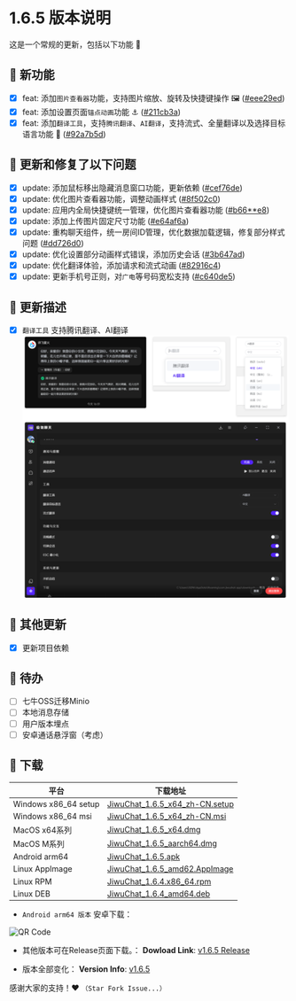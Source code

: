 # 1.6.5 版本说明

这是一个常规的更新，包括以下功能 🧪
## 🔮 新功能

- [x] feat: 添加`图片查看器`功能，支持图片缩放、旋转及快捷键操作 🖼️ ([#eee29ed](https://github.com/KiWi233333/JiwuChat/commit/eee29ed1f77dc2e5ec8e54d27d8c88013b390c46))
- [x] feat: 添加设置页面`锚点动画`功能 ⚓ ([#211cb3a](https://github.com/KiWi233333/JiwuChat/commit/211cb3a456f3a8c228a51068ef76b4aae0286f8f))
- [x] feat: 添加`翻译工具`，支持`腾讯翻译`、`AI翻译`，支持流式、全量翻译以及选择目标语言功能 📜 ([#92a7b5d](https://github.com/KiWi233333/JiwuChat/commit/92a7b5d2f6e8680edae7d90aedde4f1ee184b37b))

## 🔨 更新和修复了以下问题

- [x] update: 添加鼠标移出隐藏消息窗口功能，更新依赖 ([#cef76de](https://github.com/KiWi233333/JiwuChat/commit/cef76de11f7819d1c681483609dfc9e5c81ff763))
- [x] update: 优化图片查看器功能，调整动画样式 ([#8f502c0](https://github.com/KiWi233333/JiwuChat/commit/8f502c08c8fa737dea0938a35c802213a8afc9f9))
- [x] update: 应用内全局快捷键统一管理，优化图片查看器功能 ([#b66**e8](https://github.com/KiWi233333/JiwuChat/commit/b66**e8273ab4e0d829009be60918ffc81812162))
- [x] update: 添加上传图片固定尺寸功能 ([#e64af6a](https://github.com/KiWi233333/JiwuChat/commit/e64af6a3b5f06f189e14e3dfd7c7116f306a2ee5))
- [x] update: 重构聊天组件，统一房间ID管理，优化数据加载逻辑，修复部分样式问题 ([#dd726d0](https://github.com/KiWi233333/JiwuChat/commit/dd726d0951265763c1f3d1aed361284945f96083))
- [x] update: 优化设置部分动画样式错误，添加历史会话 ([#3b647ad](https://github.com/KiWi233333/JiwuChat/commit/3b647ad7a959d316c2469989c49e18e2e8ea0902))
- [x] update: 优化翻译体验，添加请求和流式动画 ([#82916c4](https://github.com/KiWi233333/JiwuChat/commit/82916c41106f5ee5c537703e7463882c05870195))
- [x] update: 更新手机号正则，对`广电`等号码宽松支持 ([#c640de5](https://github.com/KiWi233333/JiwuChat/commit/c640de5013f06ade1b4c87ba311d355f94d9b2af))

## 🤯 更新描述

- [x] `翻译工具` 支持腾讯翻译、AI翻译
![翻译工具](/.github/releasemd/assets/v1.6.5/translation.png)

## 🧿 其他更新

- [x] 更新项目依赖

## 📌 待办

- [ ] 七牛OSS迁移Minio
- [ ] 本地消息存储
- [ ] 用户版本埋点
- [ ] 安卓通话悬浮窗（考虑）

## 🧪 下载

| 平台 | 下载地址 |
| --- | --- |
| Windows x86_64 setup | [JiwuChat_1.6.5_x64_zh-CN.setup](https://github.com/KiWi233333/JiwuChat/releases/download/v1.6.5/JiwuChat_1.6.5_x64-setup.exe) |
| Windows x86_64 msi | [JiwuChat_1.6.5_x64_zh-CN.msi](https://github.com/KiWi233333/JiwuChat/releases/download/v1.6.5/JiwuChat_1.6.5_x64_zh-CN.msi) |
| MacOS x64系列 | [JiwuChat_1.6.5_x64.dmg](https://github.com/KiWi233333/JiwuChat/releases/download/v1.6.5/JiwuChat_1.6.5_x64.dmg) |
| MacOS M系列 | [JiwuChat_1.6.5_aarch64.dmg](https://github.com/KiWi233333/JiwuChat/releases/download/v1.6.5/JiwuChat_1.6.5_aarch64.dmg) |
| Android arm64 | [JiwuChat_1.6.5.apk](https://github.com/KiWi233333/JiwuChat/releases/download/v1.6.5/JiwuChat_1.6.5.apk) |
| Linux AppImage | [JiwuChat_1.6.5_amd62.AppImage](https://github.com/KiWi233333/JiwuChat/releases/download/v1.6.5/JiwuChat_1.6.5_amd64.AppImage) |
| Linux RPM | [JiwuChat_1.6.4.x86_64.rpm](https://github.com/KiWi233333/JiwuChat/releases/download/v1.6.5/JiwuChat-1.6.5-1.x86_64.rpm) |
| Linux DEB | [JiwuChat_1.6.4_amd64.deb](https://github.com/KiWi233333/JiwuChat/releases/download/v1.6.5/JiwuChat_1.6.5_amd64.deb) |

- `Android arm64 版本`  安卓下载：

![QR Code](https://api.jiwu.kiwi2333.top/res/qrcode/stream?content=/releases/download/v1.6.5/JiwuChat_1.6.5.apk&w=200&h=200)

- 其他版本可在Release页面下载。：
**Dowload Link**: [v1.6.5 Release](https://github.com/KiWi233333/JiwuChat/releases/tag/v1.6.5)

- 版本全部变化：
**Version Info**: [v1.6.5](https://github.com/KiWi233333/JiwuChat/blob/main/.github/releasemd/v1.6.5.md)

感谢大家的支持！❤ `（Star Fork Issue...）`
